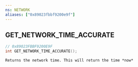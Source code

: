 ```yaml
---
ns: NETWORK
aliases: ["0x89023fbbf9200e9f"]
---
```

## GET_NETWORK_TIME_ACCURATE

```c
// 0x89023FBBF9200E9F
int GET_NETWORK_TIME_ACCURATE();
```

```
Returns the network time. This will return the time *now*
```
